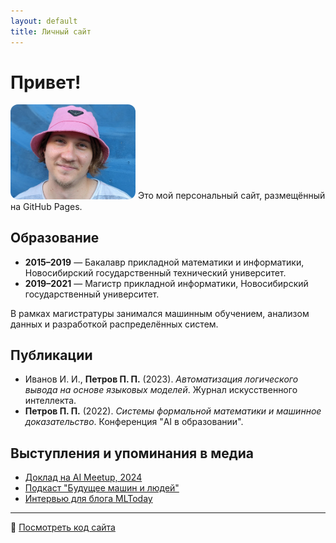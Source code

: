 ```yaml
---
layout: default
title: Личный сайт
---
```


# Привет!
<img src="kamenev.jpg" alt="Фото" width="200" style="border-radius: 12px;">
Это мой персональный сайт, размещённый на GitHub Pages.

## Образование

- **2015–2019** — Бакалавр прикладной математики и информатики, Новосибирский государственный технический университет.  
- **2019–2021** — Магистр прикладной информатики, Новосибирский государственный университет.

В рамках магистратуры занимался машинным обучением, анализом данных и разработкой распределённых систем.

## Публикации

- Иванов И. И., **Петров П. П.** (2023). *Автоматизация логического вывода на основе языковых моделей*. Журнал искусственного интеллекта.  
- **Петров П. П.** (2022). *Системы формальной математики и машинное доказательство*. Конференция "AI в образовании".

## Выступления и упоминания в медиа

- [Доклад на AI Meetup, 2024](https://example.com/talk-ai-meetup)  
- [Подкаст "Будущее машин и людей"](https://example.com/podcast)  
- [Интервью для блога MLToday](https://example.com/interview)

---

📝 [Посмотреть код сайта](https://github.com/username/repo)
